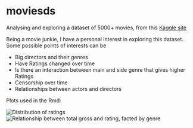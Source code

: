 # moviesds
Analysing and exploring a dataset of 5000+ movies, from this [Kaggle site](https://www.kaggle.com/datasets/carolzhangdc/imdb-5000-movie-dataset/code)

Being a movie junkie, I have a personal interest in exploring this dataset. Some possible points of interests can be

- Big directors and their genres 
- Have Ratings changed over time 
- Is there an interaction between main and side genre that gives higher Ratings 
- Censorship over time 
- Relationships between actors and directors

Plots used in the Rmd:

![Distribution of ratings](https://github.com/ianian-dot/moviesds/assets/59313290/06a1f9d1-bad9-4554-9a48-b4350a046fa8)
![Relationship between total gross and rating, facted by genre](https://github.com/ianian-dot/moviesds/assets/59313290/5cef4ddc-a148-4fc0-8ec7-40a40d4cf880)

